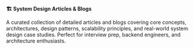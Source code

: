 
**🏗️  System Design Articles & Blogs**

A curated collection of detailed articles and blogs covering core concepts, architectures, design patterns, scalability principles, and real-world system design case studies. Perfect for interview prep, backend engineers, and architecture enthusiasts.
